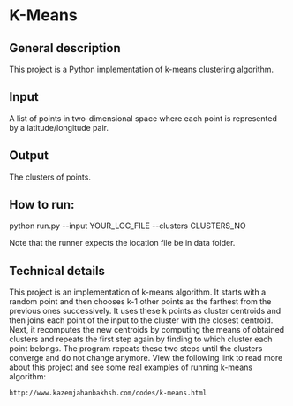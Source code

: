 K-Means
=======

## General description
 
This project is a Python implementation of k-means clustering algorithm.

## Input

A list of points in two-dimensional space where each point is represented by a latitude/longitude pair.

## Output

The clusters of points.

## How to run:

python run.py --input YOUR_LOC_FILE --clusters CLUSTERS_NO

Note that the runner expects the location file be in data folder.

## Technical details

This project is an implementation of k-means algorithm. It starts with a random point and then chooses k-1 other points as the farthest from the previous ones successively. It uses these k points as cluster centroids and then joins each point of the input to the cluster with the closest centroid. Next, it recomputes the new centroids by computing the means of obtained clusters and repeats the first step again by finding to which cluster each point belongs. The program repeats these two steps until the clusters converge and do not change anymore. View the following link to read more about this project and see some real examples of running k-means algorithm:

	http://www.kazemjahanbakhsh.com/codes/k-means.html
